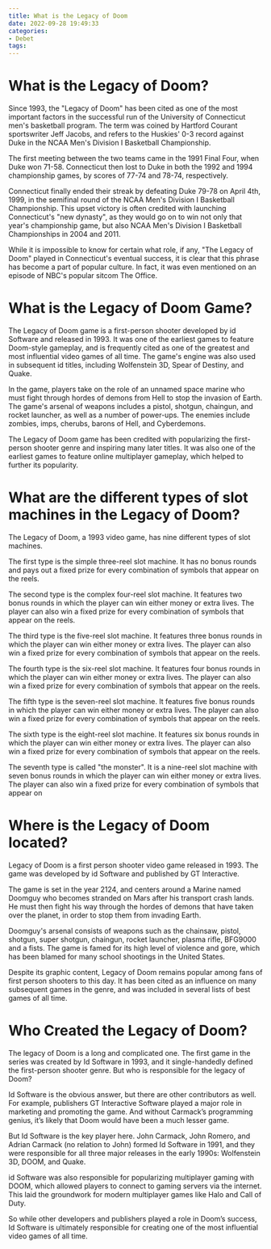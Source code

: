 ```yaml
---
title: What is the Legacy of Doom 
date: 2022-09-28 19:49:33
categories:
- Debet
tags:
---
```



#  What is the Legacy of Doom? 

Since 1993, the "Legacy of Doom" has been cited as one of the most important factors in the successful run of the University of Connecticut men's basketball program. The term was coined by Hartford Courant sportswriter Jeff Jacobs, and refers to the Huskies' 0-3 record against Duke in the NCAA Men's Division I Basketball Championship. 

The first meeting between the two teams came in the 1991 Final Four, when Duke won 71-58. Connecticut then lost to Duke in both the 1992 and 1994 championship games, by scores of 77-74 and 78-74, respectively. 

Connecticut finally ended their streak by defeating Duke 79-78 on April 4th, 1999, in the semifinal round of the NCAA Men's Division I Basketball Championship. This upset victory is often credited with launching Connecticut's "new dynasty", as they would go on to win not only that year's championship game, but also NCAA Men's Division I Basketball Championships in 2004 and 2011. 

While it is impossible to know for certain what role, if any, "The Legacy of Doom" played in Connecticut's eventual success, it is clear that this phrase has become a part of popular culture. In fact, it was even mentioned on an episode of NBC's popular sitcom The Office.

#  What is the Legacy of Doom Game? 

The Legacy of Doom game is a first-person shooter developed by id Software and released in 1993. It was one of the earliest games to feature Doom-style gameplay, and is frequently cited as one of the greatest and most influential video games of all time. The game's engine was also used in subsequent id titles, including Wolfenstein 3D, Spear of Destiny, and Quake.

In the game, players take on the role of an unnamed space marine who must fight through hordes of demons from Hell to stop the invasion of Earth. The game's arsenal of weapons includes a pistol, shotgun, chaingun, and rocket launcher, as well as a number of power-ups. The enemies include zombies, imps, cherubs, barons of Hell, and Cyberdemons.

The Legacy of Doom game has been credited with popularizing the first-person shooter genre and inspiring many later titles. It was also one of the earliest games to feature online multiplayer gameplay, which helped to further its popularity.

#  What are the different types of slot machines in the Legacy of Doom? 

The Legacy of Doom, a 1993 video game, has nine different types of slot machines.

The first type is the simple three-reel slot machine. It has no bonus rounds and pays out a fixed prize for every combination of symbols that appear on the reels. 

The second type is the complex four-reel slot machine. It features two bonus rounds in which the player can win either money or extra lives. The player can also win a fixed prize for every combination of symbols that appear on the reels. 

The third type is the five-reel slot machine. It features three bonus rounds in which the player can win either money or extra lives. The player can also win a fixed prize for every combination of symbols that appear on the reels. 

The fourth type is the six-reel slot machine. It features four bonus rounds in which the player can win either money or extra lives. The player can also win a fixed prize for every combination of symbols that appear on the reels. 

The fifth type is the seven-reel slot machine. It features five bonus rounds in which the player can win either money or extra lives. The player can also win a fixed prize for every combination of symbols that appear on the reels. 

The sixth type is the eight-reel slot machine. It features six bonus rounds in which the player can win either money or extra lives. The player can also win a fixed prize for every combination of symbols that appear on the reels. 

The seventh type is called "the monster". It is a nine-reel slot machine with seven bonus rounds in which the player can win either money or extra lives. The player can also win a fixed prize for every combination of symbols that appear on

#  Where is the Legacy of Doom located? 

Legacy of Doom is a first person shooter video game released in 1993. The game was developed by id Software and published by GT Interactive. 

The game is set in the year 2124, and centers around a Marine named Doomguy who becomes stranded on Mars after his transport crash lands. He must then fight his way through the hordes of demons that have taken over the planet, in order to stop them from invading Earth. 

Doomguy's arsenal consists of weapons such as the chainsaw, pistol, shotgun, super shotgun, chaingun, rocket launcher, plasma rifle, BFG9000 and a fists. The game is famed for its high level of violence and gore, which has been blamed for many school shootings in the United States. 

Despite its graphic content, Legacy of Doom remains popular among fans of first person shooters to this day. It has been cited as an influence on many subsequent games in the genre, and was included in several lists of best games of all time.

#  Who Created the Legacy of Doom?

The legacy of Doom is a long and complicated one. The first game in the series was created by Id Software in 1993, and it single-handedly defined the first-person shooter genre. But who is responsible for the legacy of Doom?

Id Software is the obvious answer, but there are other contributors as well. For example, publishers GT Interactive Software played a major role in marketing and promoting the game. And without Carmack’s programming genius, it’s likely that Doom would have been a much lesser game.

But Id Software is the key player here. John Carmack, John Romero, and Adrian Carmack (no relation to John) formed Id Software in 1991, and they were responsible for all three major releases in the early 1990s: Wolfenstein 3D, DOOM, and Quake.

 id Software was also responsible for popularizing multiplayer gaming with DOOM, which allowed players to connect to gaming servers via the internet. This laid the groundwork for modern multiplayer games like Halo and Call of Duty.

So while other developers and publishers played a role in Doom’s success, Id Software is ultimately responsible for creating one of the most influential video games of all time.
